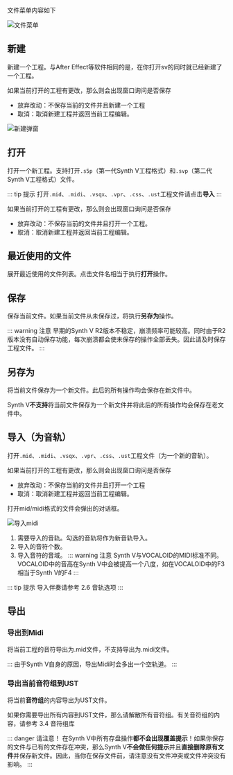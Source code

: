 文件菜单内容如下

![文件菜单](/synthesizer-v-r2-docs/2/2.2.png)

## 新建

新建一个工程。与After Effect等软件相同的是，在你打开sv的同时就已经新建了一个工程。

如果当前打开的工程有更改，那么则会出现窗口询问是否保存

* 放弃改动：不保存当前的文件并且新建一个工程
* 取消：取消新建工程并返回当前工程编辑。

![新建弹窗](/synthesizer-v-r2-docs/2/2.8.png)

## 打开

打开一个新工程。支持打开`.s5p`（第一代Synth V工程格式）和`.svp`（第二代Synth V工程格式）文件。

::: tip 提示
打开`.mid`、`.midi`、`.vsqx`、`.vpr`、`.css`、`.ust`工程文件请点击**导入**
:::

如果当前打开的工程有更改，那么则会出现窗口询问是否保存

* 放弃改动：不保存当前的文件并且打开一个工程。
* 取消：取消新建工程并返回当前工程编辑。

## 最近使用的文件

展开最近使用的文件列表。点击文件名相当于执行**打开**操作。

## 保存

保存当前文件。如果当前文件从未保存过，将执行**另存为**操作。

::: warning 注意
早期的Synth V R2版本不稳定，崩溃频率可能较高。同时由于R2版本没有自动保存功能，每次崩溃都会使未保存的操作全部丢失。因此请及时保存工程文件。
:::

## 另存为

将当前文件保存为一个新文件。此后的所有操作均会保存在新文件中。

Synth V**不支持**将当前文件保存为一个新文件并将此后的所有操作均会保存在老文件中。

## 导入（为音轨）

打开`.mid`、`.midi`、`.vsqx`、`.vpr`、`.css`、`.ust`工程文件（为一个新的音轨）。

如果当前打开的工程有更改，那么则会出现窗口询问是否保存

* 放弃改动：不保存当前的文件并且打开一个工程
* 取消：取消新建工程并返回当前工程编辑。

打开mid/midi格式的文件会弹出的对话框。

![导入midi](/synthesizer-v-r2-docs/2/2.9.png)

1. 需要导入的音轨。勾选的音轨将作为新音轨导入。
2. 导入的音符个数。
3. 导入音符的音域。
::: warning 注意
Synth V与VOCALOID的MIDI标准不同。VOCALOID中的音高在Synth V中会被提高一个八度，如在VOCALOID中的F3相当于Synth V的F4
:::

::: tip 提示
导入伴奏请参考 2.6 音轨选项
:::

## 导出

### 导出到Midi

将当前工程的音符导出为.mid文件，不支持导出为.midi文件。

:::
由于Synth V自身的原因，导出Midi时会多出一个空轨道。
:::

### 导出当前音符组到UST

将当前**音符组**的内容导出为UST文件。

如果你需要导出所有内容到UST文件，那么请解散所有音符组。有关音符组的内容，请参考 3.4 音符组库

::: danger 请注意！
在Synth V中所有存盘操作**都不会出现覆盖提示**！如果你保存的文件与已有的文件存在冲突，那么Synth V**不会做任何提示**并且**直接删除原有文件**并保存新文件。因此，当你在保存文件前，请注意没有文件冲突或文件冲突没有影响。
:::

<Vssue :title="$title" />